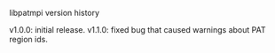 libpatmpi version history

v1.0.0: initial release.
v1.1.0: fixed bug that caused warnings about PAT region ids.
